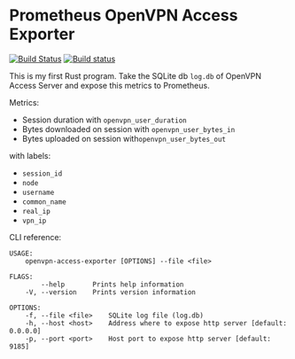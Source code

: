 Prometheus OpenVPN Access Exporter
==================================
[![Build Status](https://travis-ci.com/lfdominguez/openvpn-access-exporter.svg?branch=master)](https://travis-ci.com/lfdominguez/openvpn-access-exporter)
[![Build status](https://ci.appveyor.com/api/projects/status/m97n73atmvnj5lox?svg=true)](https://ci.appveyor.com/project/lfdominguez/openvpn-access-exporter)

This is my first Rust program. Take the SQLite db `log.db` of OpenVPN Access Server and expose this metrics to Prometheus.

Metrics:
  * Session duration with `openvpn_user_duration`
  * Bytes downloaded on session with `openvpn_user_bytes_in`
  * Bytes uploaded on session with`openvpn_user_bytes_out`

with labels:
  * `session_id`
  * `node`
  * `username`
  * `common_name`
  * `real_ip`
  * `vpn_ip`

CLI reference:
```
USAGE:
    openvpn-access-exporter [OPTIONS] --file <file>

FLAGS:
        --help       Prints help information
    -V, --version    Prints version information

OPTIONS:
    -f, --file <file>    SQLite log file (log.db)
    -h, --host <host>    Address where to expose http server [default: 0.0.0.0]
    -p, --port <port>    Host port to expose http server [default: 9185]
```
